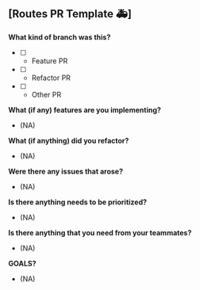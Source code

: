 ## [Routes PR Template 🚑]

**What kind of branch was this?**
- [ ] - Feature PR
- [ ] - Refactor PR
- [ ] - Other PR


**What (if any) features are you implementing?**

 - (NA)
 
**What (if anything) did you refactor?**

 - (NA)

**Were there any issues that arose?** 

 - (NA)

**Is there anything needs to be prioritized?**

 - (NA)

**Is there anything that you need from your teammates?**

 - (NA)

**GOALS?**

 - (NA)
